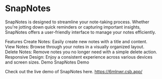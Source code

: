 # SnapNotes
SnapNotes is designed to streamline your note-taking process. Whether you're jotting down quick reminders or capturing important insights, SnapNotes offers a user-friendly interface to manage your notes efficiently.

Features
Create Notes: Easily create new notes with a title and content.
View Notes: Browse through your notes in a visually organized layout.
Delete Notes: Remove notes you no longer need with a simple delete action.
Responsive Design: Enjoy a consistent experience across various devices and screen sizes.
Demo
SnapNotes Demo

Check out the live demo of SnapNotes here.
https://6mlnwr.csb.app/

